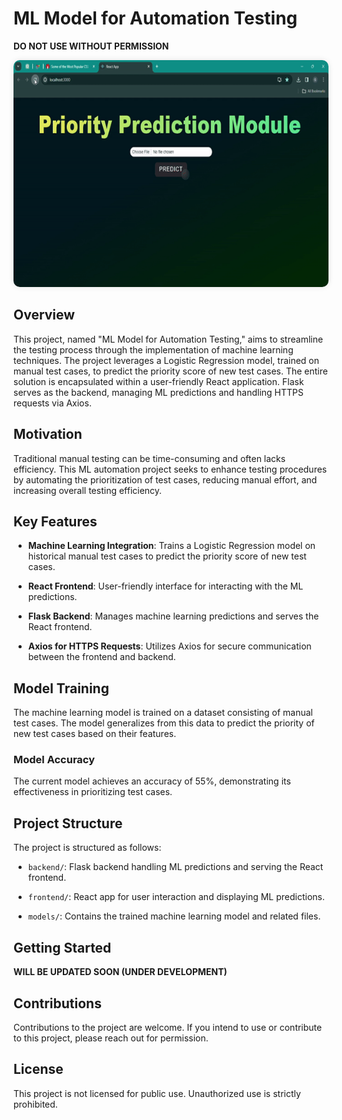 # ML Model for Automation Testing

**DO NOT USE WITHOUT PERMISSION**

<div style="text-align:center;">
  <img src="ML_Training/DataSet/ReactApp-GoogleChrome2024-02-2218-50-14-ezgif.com-video-to-gif-converter.gif" alt="Alt text" width="600" height="363" style="border-radius: 10px; box-shadow: 0px 0px 10px rgba(0, 0, 0, 0.1);">
</div>

## Overview

This project, named "ML Model for Automation Testing," aims to streamline the testing process through the implementation of machine learning techniques. The project leverages a Logistic Regression model, trained on manual test cases, to predict the priority score of new test cases. The entire solution is encapsulated within a user-friendly React application. Flask serves as the backend, managing ML predictions and handling HTTPS requests via Axios.

## Motivation

Traditional manual testing can be time-consuming and often lacks efficiency. This ML automation project seeks to enhance testing procedures by automating the prioritization of test cases, reducing manual effort, and increasing overall testing efficiency.

## Key Features

- **Machine Learning Integration**: Trains a Logistic Regression model on historical manual test cases to predict the priority score of new test cases.
  
- **React Frontend**: User-friendly interface for interacting with the ML predictions.

- **Flask Backend**: Manages machine learning predictions and serves the React frontend.

- **Axios for HTTPS Requests**: Utilizes Axios for secure communication between the frontend and backend.

## Model Training

The machine learning model is trained on a dataset consisting of manual test cases. The model generalizes from this data to predict the priority of new test cases based on their features.

### Model Accuracy

The current model achieves an accuracy of 55%, demonstrating its effectiveness in prioritizing test cases.

## Project Structure

The project is structured as follows:

- `backend/`: Flask backend handling ML predictions and serving the React frontend.
  
- `frontend/`: React app for user interaction and displaying ML predictions.

- `models/`: Contains the trained machine learning model and related files.

## Getting Started

**WILL BE UPDATED SOON (UNDER DEVELOPMENT)**

## Contributions

Contributions to the project are welcome. If you intend to use or contribute to this project, please reach out for permission.

## License

This project is not licensed for public use. Unauthorized use is strictly prohibited.

